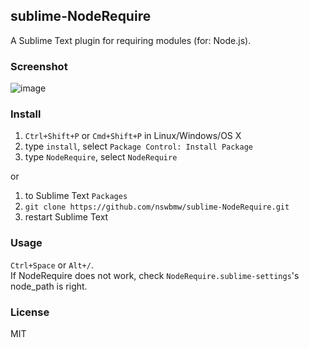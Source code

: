## sublime-NodeRequire

A Sublime Text plugin for requiring modules (for: Node.js).

### Screenshot

![image](./screenshot.gif)

### Install

1. `Ctrl+Shift+P` or `Cmd+Shift+P` in Linux/Windows/OS X
2. type `install`, select `Package Control: Install Package`
3. type `NodeRequire`, select `NodeRequire`

or

1. to Sublime Text `Packages`
2. `git clone https://github.com/nswbmw/sublime-NodeRequire.git`
3. restart Sublime Text

### Usage

`Ctrl+Space` or `Alt+/`.  
If NodeRequire does not work, check `NodeRequire.sublime-settings`'s node_path is right.

### License

MIT